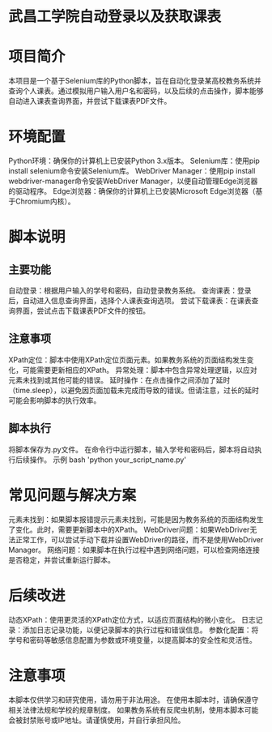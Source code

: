 # 武昌工学院自动登录以及获取课表

# 项目简介
本项目是一个基于Selenium库的Python脚本，旨在自动化登录某高校教务系统并查询个人课表。通过模拟用户输入用户名和密码，以及后续的点击操作，脚本能够自动进入课表查询界面，并尝试下载课表PDF文件。

# 环境配置
Python环境：确保你的计算机上已安装Python 3.x版本。
Selenium库：使用pip install selenium命令安装Selenium库。
WebDriver Manager：使用pip install webdriver-manager命令安装WebDriver Manager，以便自动管理Edge浏览器的驱动程序。
Edge浏览器：确保你的计算机上已安装Microsoft Edge浏览器（基于Chromium内核）。
# 脚本说明
## 主要功能
自动登录：根据用户输入的学号和密码，自动登录教务系统。
查询课表：登录后，自动进入信息查询界面，选择个人课表查询选项。
尝试下载课表：在课表查询界面，尝试点击下载课表PDF文件的按钮。
## 注意事项
XPath定位：脚本中使用XPath定位页面元素。如果教务系统的页面结构发生变化，可能需要更新相应的XPath。
异常处理：脚本中包含异常处理逻辑，以应对元素未找到或其他可能的错误。
延时操作：在点击操作之间添加了延时（time.sleep），以避免因页面加载未完成而导致的错误。但请注意，过长的延时可能会影响脚本的执行效率。
## 脚本执行
将脚本保存为.py文件。
在命令行中运行脚本，输入学号和密码后，脚本将自动执行后续操作。
示例
bash
'python your_script_name.py'
# 常见问题与解决方案
元素未找到：如果脚本报错提示元素未找到，可能是因为教务系统的页面结构发生了变化。此时，需要更新脚本中的XPath。
WebDriver问题：如果WebDriver无法正常工作，可以尝试手动下载并设置WebDriver的路径，而不是使用WebDriver Manager。
网络问题：如果脚本在执行过程中遇到网络问题，可以检查网络连接是否稳定，并尝试重新运行脚本。
# 后续改进
动态XPath：使用更灵活的XPath定位方式，以适应页面结构的微小变化。
日志记录：添加日志记录功能，以便记录脚本的执行过程和错误信息。
参数化配置：将学号和密码等敏感信息配置为参数或环境变量，以提高脚本的安全性和灵活性。
# 注意事项
本脚本仅供学习和研究使用，请勿用于非法用途。
在使用本脚本时，请确保遵守相关法律法规和学校的规章制度。
如果教务系统有反爬虫机制，使用本脚本可能会被封禁账号或IP地址。请谨慎使用，并自行承担风险。
